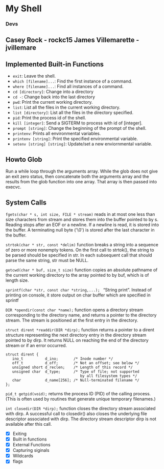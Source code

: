 # My Shell
### Devs
Casey Rock - rockc15
James Villemarette - jvillemare
---

## Implemented Built-in Functions

 - `exit`: Leave the shell.
 - `which [filename]...`: Find the first instance of a command.
 - `where [filename]...`: Find all instances of a command.
 - `cd [directory]`: Change into a directory
 - `cd -`: Change back into the last directory
 - `pwd`: Print the current working directory.
 - `list`: List all the files in the current working directory.
 - `list [directory]`: List all the files in the directory specified.
 - `pid`: Print the process id of the shell.
 - `kill [integer]`: Send a SIGTERM to process with id of [integer].
 - `prompt [string]`: Change the beginning of the prompt of the shell.
 - `printenv`: Prints all environmental variables.
 - `printenv [string]`: Print the specified environmental variable.
 - `setenv [string] [string]`: Update/set a new enviornmental variable.

## Howto Glob

Run a while loop through the arguments array. While the glob does not
give an exit zero status, then concatenate both the arguments array and
the results from the glob function into one array. That array is then
passed into execvc. 

## System Calls 

`fgets(char * s, int size, FILE * stream)`
reads in at most one less than size characters from stream and stores 
them into the buffer pointed to by s. Reading stops after an
EOF or a newline.  If a newline is read, it is stored into the buffer.
A terminating null byte ('\0') is stored after the  last  character  in
the buffer.

`strtok(char * str, const *delim)`
function breaks a string into a sequence of zero or more
nonempty tokens.  On the first call  to  strtok(),  the  string  to  be
parsed should be specified in str.  In each subsequent call that should
parse the same string, str must be NULL.

`getcwd(char * buf, size_t size)`
function copies an absolute pathname of the current
working directory to the array pointed to by buf, which is of length
size.

`sprintf(char *str, const char *string,...); `
“String print”. Instead of printing on console, it store output on char buffer which are specified in sprintf

`DIR *opendir(const char *name);`
function opens a directory stream corresponding to the
directory name, and returns a pointer to the directory stream.  The
stream is positioned at the first entry in the directory.

`struct dirent *readdir(DIR *dirp);`
function returns a pointer to a dirent structure
representing the next directory entry in the directory stream pointed
to by dirp.  It returns NULL on reaching the end of the directory
stream or if an error occurred.

```
struct dirent {
   ino_t          d_ino;       /* Inode number */
   off_t          d_off;       /* Not an offset; see below */
   unsigned short d_reclen;    /* Length of this record */
   unsigned char  d_type;      /* Type of file; not supported
                                  by all filesystem types */
   char           d_name[256]; /* Null-terminated filename */
};
```

`pid_t getpid(void);`
returns the process ID (PID) of the calling process.  (This
is often used by routines that generate unique temporary filenames.)

`int closedir(DIR *dirp);`
function closes the directory stream associated with dirp. A successful call to closedir() also closes the underlying file descriptor associated with dirp. The directory stream descriptor dirp is not available after this call.

- [x] Exiting
- [x] Built in functions
- [x] External Functions
- [x] Capturing siginals 
- [x] Wildcards
- [x] flags

